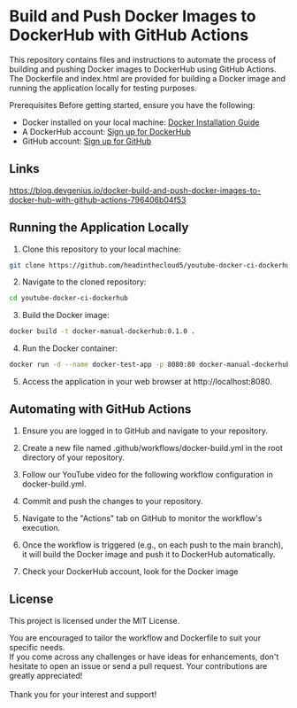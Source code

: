 # Build and Push Docker Images to DockerHub with GitHub Actions
This repository contains files and instructions to automate the process of building and pushing Docker images to DockerHub using GitHub Actions. The Dockerfile and index.html are provided for building a Docker image and running the application locally for testing purposes.

Prerequisites
Before getting started, ensure you have the following:

- Docker installed on your local machine: [Docker Installation Guide](https://www.youtube.com/watch?v=snKOKWiiTok&t=668s)
- A DockerHub account: [Sign up for DockerHub](https://hub.docker.com/signup)
- GitHub account: [Sign up for GitHub](https://github.com/signup)

## Links
https://blog.devgenius.io/docker-build-and-push-docker-images-to-docker-hub-with-github-actions-796406b04f53

## Running the Application Locally
1. Clone this repository to your local machine:

```bash
git clone https://github.com/headinthecloud5/youtube-docker-ci-dockerhub.git
```

2. Navigate to the cloned repository:
```bash
cd youtube-docker-ci-dockerhub
```

3. Build the Docker image:
```bash
docker build -t docker-manual-dockerhub:0.1.0 .
```

4. Run the Docker container:
```bash
docker run -d --name docker-test-app -p 8080:80 docker-manual-dockerhub:0.1.0
```

5. Access the application in your web browser at http://localhost:8080.

## Automating with GitHub Actions
1. Ensure you are logged in to GitHub and navigate to your repository.

2. Create a new file named .github/workflows/docker-build.yml in the root directory of your repository.

3. Follow our YouTube video for the following workflow configuration in docker-build.yml. 

4. Commit and push the changes to your repository.

5. Navigate to the "Actions" tab on GitHub to monitor the workflow's execution.

6. Once the workflow is triggered (e.g., on each push to the main branch), it will build the Docker image and push it to DockerHub automatically.

7. Check your DockerHub account, look for the Docker image

## License
This project is licensed under the MIT License.

You are encouraged to tailor the workflow and Dockerfile to suit your specific needs. 
<br/> 
If you come across any challenges or have ideas for enhancements, don't hesitate to open an issue or send a pull request. Your contributions are greatly appreciated!
<br/> 
<br/> 
Thank you for your interest and support!

